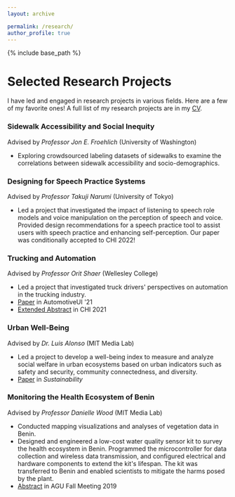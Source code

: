 ```yaml
---
layout: archive

permalink: /research/
author_profile: true
---
```


{% include base_path %}
# Selected Research Projects
I have led and engaged in research projects in various fields. Here are a few of my favorite ones! A full list of my research projects are in my [CV](https://docs.google.com/viewer?url=https://github.com/lisaorii/cv/raw/main/LisaOrii_CV.pdf).

### Sidewalk Accessibility and Social Inequity
Advised by *Professor Jon E. Froehlich* (University of Washington)
* Exploring crowdsourced labeling datasets of sidewalks to examine the correlations between sidewalk accessibility and socio-demographics.

### Designing for Speech Practice Systems
Advised by *Professor Takuji Narumi* (University of Tokyo)
* Led a project that investigated the impact of listening to speech role models and voice manipulation on the perception of speech and voice. Provided design recommendations for a speech practice tool to assist users with speech practice and enhancing self-perception. Our paper was conditionally accepted to CHI 2022!

### Trucking and Automation
Advised by *Professor Orit Shaer* (Wellesley College)
* Led a project that investigated truck drivers' perspectives on automation in the trucking industry.  <br />
* [Paper](https://doi.org/10.1145/3409118.3475154) in AutomotiveUI '21
* [Extended Abstract](https://doi.org/10.1145/3411763.3451637) in CHI 2021

### Urban Well-Being
Advised by *Dr. Luis Alonso* (MIT Media Lab)
* Led a project to develop a well-being index to measure and analyze social welfare in urban ecosystems based on urban indicators such as safety and security, community connectedness, and diversity.  <br />
* [Paper](https://www.mdpi.com/2071-1050/12/22/9458/pdf) in *Sustainability*

### Monitoring the Health Ecosystem of Benin
Advised by *Professor Danielle Wood* (MIT Media Lab)
* Conducted mapping visualizations and analyses of vegetation data in Benin.
* Designed and engineered a low-cost water quality sensor kit to survey the health ecosystem in Benin. Programmed the microcontroller for data collection and wireless data transmission, and configured electrical and hardware components to extend the kit's lifespan. The kit was transferred to Benin and enabled scientists to mitigate the harms posed by the plant. 
* [Abstract](ttps://agu.confex.com/agu/fm19/meetingapp.cgi/Paper/516235) in AGU Fall Meeting 2019
